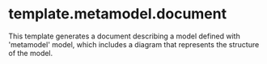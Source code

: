 # template.metamodel.document

This template generates a document describing a model defined with 'metamodel' model,
which includes a diagram that represents the structure of the model.


<!-- @content@ -->

<!-- @content@ -->